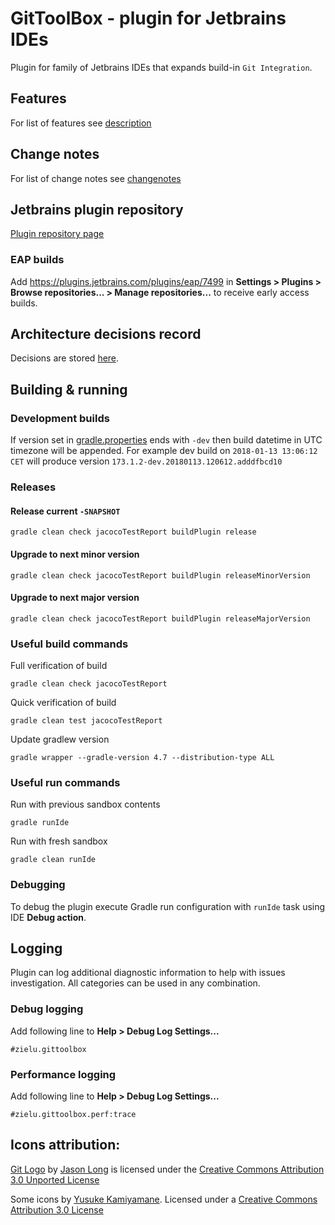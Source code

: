 GitToolBox - plugin for Jetbrains IDEs
======================================
Plugin for family of Jetbrains IDEs that expands build-in `Git Integration`.

## Features
For list of features see [description](./GitToolBox/description.html)

## Change notes
For list of change notes see [changenotes](./GitToolBox/change-notes.html)

## Jetbrains plugin repository
[Plugin repository page](https://plugins.jetbrains.com/plugin/7499-gittoolbox)

### EAP builds
Add https://plugins.jetbrains.com/plugins/eap/7499 in **Settings > Plugins > Browse repositories... > Manage 
repositories...** to receive early access builds.

## Architecture decisions record
Decisions are stored [here](./GitToolBox/doc/arch).

## Building & running

### Development builds
If version set in [gradle.properties](./GitToolBox/gradle.properties) ends with `-dev` then build datetime in UTC timezone will be appended.
For example dev build on `2018-01-13 13:06:12 CET` will produce version `173.1.2-dev.20180113.120612.adddfbcd10`

### Releases

#### Release current `-SNAPSHOT`
```
gradle clean check jacocoTestReport buildPlugin release
```
#### Upgrade to next minor version
```
gradle clean check jacocoTestReport buildPlugin releaseMinorVersion
```
#### Upgrade to next major version
```
gradle clean check jacocoTestReport buildPlugin releaseMajorVersion
```

### Useful build commands
Full verification of build
```
gradle clean check jacocoTestReport
```
Quick verification of build
```
gradle clean test jacocoTestReport
```
Update gradlew version
```
gradle wrapper --gradle-version 4.7 --distribution-type ALL
```

### Useful run commands
Run with previous sandbox contents
```
gradle runIde
```
Run with fresh sandbox
```
gradle clean runIde
```

### Debugging
To debug the plugin execute Gradle run configuration with `runIde` task using IDE **Debug action**.

## Logging
Plugin can log additional diagnostic information to help with issues investigation. All categories can be used in any combination.

### Debug logging
Add following line to **Help > Debug Log Settings...**
```
#zielu.gittoolbox
```

### Performance logging
Add following line to **Help > Debug Log Settings...**
```
#zielu.gittoolbox.perf:trace
```

## Icons attribution:

[Git Logo](https://git-scm.com/downloads/logos) by [Jason Long](https://twitter.com/jasonlong) is licensed under the [Creative Commons Attribution 3.0 Unported License](https://creativecommons.org/licenses/by/3.0/)

Some icons by [Yusuke Kamiyamane](http://p.yusukekamiyamane.com). Licensed under a [Creative Commons Attribution 3.0 License](http://creativecommons.org/licenses/by/3.0/)

